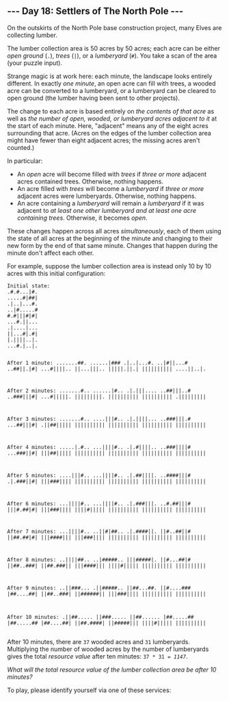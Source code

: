 <article class="day-desc"><h2>--- Day 18: Settlers of The North Pole ---</h2><p>On the outskirts of the North Pole base construction project, many Elves are collecting <span title="Trade wood for sheep?">lumber</span>.</p>
<p>The lumber collection area is 50 acres by 50 acres; each acre can be either <em>open ground</em> (<code>.</code>), <em>trees</em> (<code>|</code>), or a <em>lumberyard</em> (<code>#</code>). You take a scan of the area (your puzzle input).</p>
<p>Strange magic is at work here: each minute, the landscape looks entirely different. In exactly <em>one minute</em>, an open acre can fill with trees, a wooded acre can be converted to a lumberyard, or a lumberyard can be cleared to open ground (the lumber having been sent to other projects).</p>
<p>The change to each acre is based entirely on <em>the contents of that acre</em> as well as <em>the number of open, wooded, or lumberyard acres adjacent to it</em> at the start of each minute. Here, "adjacent" means any of the eight acres surrounding that acre. (Acres on the edges of the lumber collection area might have fewer than eight adjacent acres; the missing acres aren't counted.)</p>
<p>In particular:</p>
<ul>
<li>An <em>open</em> acre will become filled with <em>trees</em> if <em>three or more</em> adjacent acres contained trees. Otherwise, nothing happens.</li>
<li>An acre filled with <em>trees</em> will become a <em>lumberyard</em> if <em>three or more</em> adjacent acres were lumberyards. Otherwise, nothing happens.</li>
<li>An acre containing a <em>lumberyard</em> will remain a <em>lumberyard</em> if it was adjacent to <em>at least one other lumberyard and at least one acre containing trees</em>. Otherwise, it becomes <em>open</em>.</li>
</ul>
<p>These changes happen across all acres <em>simultaneously</em>, each of them using the state of all acres at the beginning of the minute and changing to their new form by the end of that same minute. Changes that happen during the minute don't affect each other.</p>
<p>For example, suppose the lumber collection area is instead only 10 by 10 acres with this initial configuration:</p>
<pre><code>Initial state:
.#.#...|#.
.....#|##|
.|..|...#.
..|#.....#
#.#|||#|#|
...#.||...
.|....|...
||...#|.#|
|.||||..|.
...#.|..|.

After 1 minute:
.......##.
......|###
.|..|...#.
..|#||...#
..##||.|#|
...#||||..
||...|||..
|||||.||.|
||||||||||
....||..|.

After 2 minutes:
.......#..
......|#..
.|.|||....
..##|||..#
..###|||#|
...#|||||.
|||||||||.
||||||||||
||||||||||
.|||||||||

After 3 minutes:
.......#..
....|||#..
.|.||||...
..###|||.#
...##|||#|
.||##|||||
||||||||||
||||||||||
||||||||||
||||||||||

After 4 minutes:
.....|.#..
...||||#..
.|.#||||..
..###||||#
...###||#|
|||##|||||
||||||||||
||||||||||
||||||||||
||||||||||

After 5 minutes:
....|||#..
...||||#..
.|.##||||.
..####|||#
.|.###||#|
|||###||||
||||||||||
||||||||||
||||||||||
||||||||||

After 6 minutes:
...||||#..
...||||#..
.|.###|||.
..#.##|||#
|||#.##|#|
|||###||||
||||#|||||
||||||||||
||||||||||
||||||||||

After 7 minutes:
...||||#..
..||#|##..
.|.####||.
||#..##||#
||##.##|#|
|||####|||
|||###||||
||||||||||
||||||||||
||||||||||

After 8 minutes:
..||||##..
..|#####..
|||#####|.
||#...##|#
||##..###|
||##.###||
|||####|||
||||#|||||
||||||||||
||||||||||

After 9 minutes:
..||###...
.||#####..
||##...##.
||#....###
|##....##|
||##..###|
||######||
|||###||||
||||||||||
||||||||||

After 10 minutes:
.||##.....
||###.....
||##......
|##.....##
|##.....##
|##....##|
||##.####|
||#####|||
||||#|||||
||||||||||
</code></pre>
<p>After 10 minutes, there are <code>37</code> wooded acres and <code>31</code> lumberyards.  Multiplying the number of wooded acres by the number of lumberyards gives the total <em>resource value</em> after ten minutes: <code>37 * 31 = <em>1147</em></code>.</p>
<p><em>What will the total resource value of the lumber collection area be after 10 minutes?</em></p>
</article>
<p>To play, please identify yourself via one of these services:</p>
